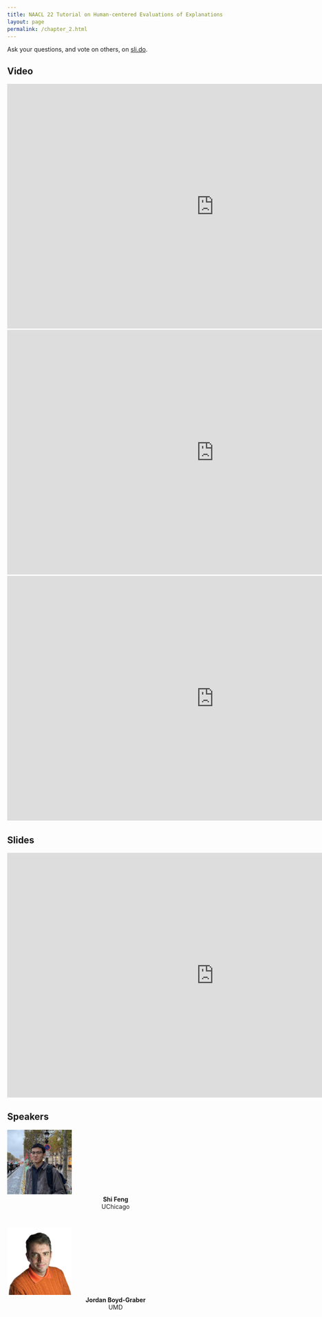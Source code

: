 ```yaml
---
title: NAACL 22 Tutorial on Human-centered Evaluations of Explanations
layout: page
permalink: /chapter_2.html
---
```

Ask your questions, and vote on others, on [sli.do](https://app.sli.do/event/awQq8cDeXyxQYFP1WnfGqB).

## Video

<iframe width="960" height="569" src="https://www.youtube.com/embed/-OOJK9StLCk" frameborder="0" allow="autoplay; encrypted-media" allowfullscreen></iframe>

<iframe width="960" height="569" src="https://www.youtube.com/embed/MHxzQiE1vbI" frameborder="0" allow="autoplay; encrypted-media" allowfullscreen></iframe>

<iframe width="960" height="569" src="https://www.youtube.com/embed/CrkyxXTiQYo" frameborder="0" allow="autoplay; encrypted-media" allowfullscreen></iframe>

## Slides
<iframe src="https://docs.google.com/presentation/d/1Ps5B66OAsUjvNEg1uCB953qEB8SPfUrW/embed?start=false&loop=false&delayms=3000" frameborder="0" width="960" height="569" allowfullscreen="true" mozallowfullscreen="true" webkitallowfullscreen="true"></iframe>

## Speakers

<div class="col-md-4">
    <div class="profile height150">
        <div><a href="http://www.shifeng.umiacs.io/"><img class="avatar-img" width=150 src="images/shi.jpeg"></a></div>
        <div style="margin-bottom:40px"><center><b>Shi Feng</b><br>UChicago</center></div>
    </div>
</div>
<div class="col-md-4">
    <div class="profile height150">
        <div><a href="http://boydgraber.org/"><img class="avatar-img" width=150 src="images/jordan.png"></a></div>
        <div style="margin-bottom:40px"><center><b>Jordan Boyd-Graber</b><br>UMD</center></div>
    </div>
</div>
